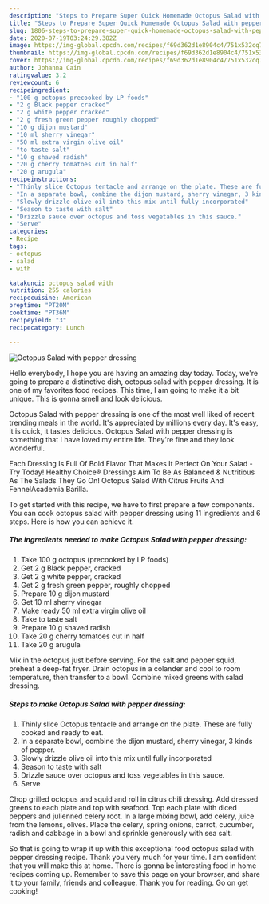 ```yaml
---
description: "Steps to Prepare Super Quick Homemade Octopus Salad with pepper dressing"
title: "Steps to Prepare Super Quick Homemade Octopus Salad with pepper dressing"
slug: 1806-steps-to-prepare-super-quick-homemade-octopus-salad-with-pepper-dressing
date: 2020-07-19T03:24:29.382Z
image: https://img-global.cpcdn.com/recipes/f69d362d1e8904c4/751x532cq70/octopus-salad-with-pepper-dressing-recipe-main-photo.jpg
thumbnail: https://img-global.cpcdn.com/recipes/f69d362d1e8904c4/751x532cq70/octopus-salad-with-pepper-dressing-recipe-main-photo.jpg
cover: https://img-global.cpcdn.com/recipes/f69d362d1e8904c4/751x532cq70/octopus-salad-with-pepper-dressing-recipe-main-photo.jpg
author: Johanna Cain
ratingvalue: 3.2
reviewcount: 6
recipeingredient:
- "100 g octopus precooked by LP foods"
- "2 g Black pepper cracked"
- "2 g white pepper cracked"
- "2 g fresh green pepper roughly chopped"
- "10 g dijon mustard"
- "10 ml sherry vinegar"
- "50 ml extra virgin olive oil"
- "to taste salt"
- "10 g shaved radish"
- "20 g cherry tomatoes cut in half"
- "20 g arugula"
recipeinstructions:
- "Thinly slice Octopus tentacle and arrange on the plate. These are fully cooked and ready to eat."
- "In a separate bowl, combine the dijon mustard, sherry vinegar, 3 kinds of pepper."
- "Slowly drizzle olive oil into this mix until fully incorporated"
- "Season to taste with salt"
- "Drizzle sauce over octopus and toss vegetables in this sauce."
- "Serve"
categories:
- Recipe
tags:
- octopus
- salad
- with

katakunci: octopus salad with 
nutrition: 255 calories
recipecuisine: American
preptime: "PT20M"
cooktime: "PT36M"
recipeyield: "3"
recipecategory: Lunch

---
```



![Octopus Salad with pepper dressing](https://img-global.cpcdn.com/recipes/f69d362d1e8904c4/751x532cq70/octopus-salad-with-pepper-dressing-recipe-main-photo.jpg)

Hello everybody, I hope you are having an amazing day today. Today, we're going to prepare a distinctive dish, octopus salad with pepper dressing. It is one of my favorites food recipes. This time, I am going to make it a bit unique. This is gonna smell and look delicious.

Octopus Salad with pepper dressing is one of the most well liked of recent trending meals in the world. It's appreciated by millions every day. It's easy, it is quick, it tastes delicious. Octopus Salad with pepper dressing is something that I have loved my entire life. They're fine and they look wonderful.

Each Dressing Is Full Of Bold Flavor That Makes It Perfect On Your Salad - Try Today! Healthy Choice® Dressings Aim To Be As Balanced &amp; Nutritious As The Salads They Go On! Octopus Salad With Citrus Fruits And FennelAcademia Barilla.


To get started with this recipe, we have to first prepare a few components. You can cook octopus salad with pepper dressing using 11 ingredients and 6 steps. Here is how you can achieve it.

<!--inarticleads1-->

##### The ingredients needed to make Octopus Salad with pepper dressing:

1. Take 100 g octopus (precooked by LP foods)
1. Get 2 g Black pepper, cracked
1. Get 2 g white pepper, cracked
1. Get 2 g fresh green pepper, roughly chopped
1. Prepare 10 g dijon mustard
1. Get 10 ml sherry vinegar
1. Make ready 50 ml extra virgin olive oil
1. Take to taste salt
1. Prepare 10 g shaved radish
1. Take 20 g cherry tomatoes cut in half
1. Take 20 g arugula


Mix in the octopus just before serving. For the salt and pepper squid, preheat a deep-fat fryer. Drain octopus in a colander and cool to room temperature, then transfer to a bowl. Combine mixed greens with salad dressing. 

<!--inarticleads2-->

##### Steps to make Octopus Salad with pepper dressing:

1. Thinly slice Octopus tentacle and arrange on the plate. These are fully cooked and ready to eat.
1. In a separate bowl, combine the dijon mustard, sherry vinegar, 3 kinds of pepper.
1. Slowly drizzle olive oil into this mix until fully incorporated
1. Season to taste with salt
1. Drizzle sauce over octopus and toss vegetables in this sauce.
1. Serve


Chop grilled octopus and squid and roll in citrus chili dressing. Add dressed greens to each plate and top with seafood. Top each plate with diced peppers and julienned celery root. In a large mixing bowl, add celery, juice from the lemons, olives. Place the celery, spring onions, carrot, cucumber, radish and cabbage in a bowl and sprinkle generously with sea salt. 

So that is going to wrap it up with this exceptional food octopus salad with pepper dressing recipe. Thank you very much for your time. I am confident that you will make this at home. There is gonna be interesting food in home recipes coming up. Remember to save this page on your browser, and share it to your family, friends and colleague. Thank you for reading. Go on get cooking!

